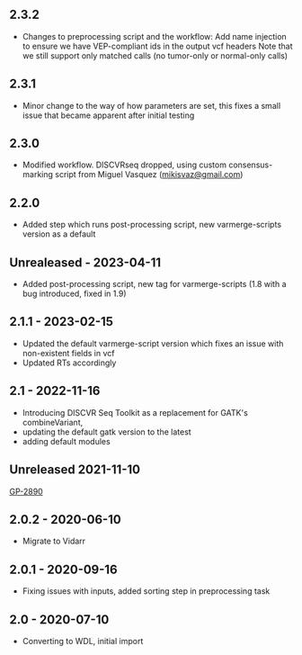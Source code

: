 ## 2.3.2
- Changes to preprocessing script and the workflow: Add name injection to ensure we have VEP-compliant ids in the output vcf headers
  Note that we still support only matched calls (no tumor-only or normal-only calls)
## 2.3.1
- Minor change to the way of how parameters are set, this fixes a small issue that became apparent after initial testing
## 2.3.0
- Modified workflow. DISCVRseq dropped, using custom consensus-marking script from Miguel Vasquez (mikisvaz@gmail.com)
## 2.2.0
- Added step which runs post-processing script, new varmerge-scripts version as a default
## Unrealeased - 2023-04-11
- Added post-processing script, new tag for varmerge-scripts (1.8 with a bug introduced, fixed in 1.9)
## 2.1.1 - 2023-02-15
- Updated  the default varmerge-script version which fixes an issue with non-existent fields in vcf
- Updated RTs accordingly
## 2.1 - 2022-11-16
- Introducing DISCVR Seq Toolkit as a replacement for GATK's combineVariant,
- updating the default gatk version to the latest
- adding default modules  
## Unreleased 2021-11-10
[GP-2890](https://jira.oicr.on.ca/browse/GP-2890)
## 2.0.2 - 2020-06-10
- Migrate to Vidarr
## 2.0.1 - 2020-09-16
- Fixing issues with inputs, added sorting step in preprocessing task
## 2.0   - 2020-07-10
- Converting to WDL, initial import
